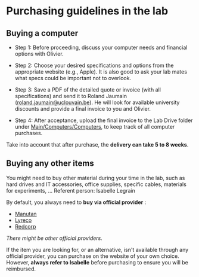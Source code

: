 # Purchasing guidelines in the lab


## Buying a computer


- Step 1: Before proceeding, discuss your computer needs and financial options with Olivier.
- Step 2: Choose your desired specifications and options from the appropriate website (e.g., Apple). It is also good to ask your lab mates what specs could be important not to overlook.

- Step 3: Save a PDF of the detailed quote or invoice (with all specifications) and send it to Roland Jaumain (roland.jaumain@uclouvain.be). He will look for available university discounts and provide a final invoice to you and Olivier.
- Step 4: After acceptance, upload the final invoice to the Lab Drive folder under [Main/Computers/Computers](https://drive.google.com/drive/folders/1VsR3GPradIYer0yPuEBcIN9wFDStPiS9?usp=sharing), to keep track of all computer purchases.  

Take into account that after purchase, the **delivery can take 5 to 8 weeks**.

## Buying any other items

You might need to buy other material during your time in the lab, such as hard drives and IT accessories, office supplies, specific cables, materials for experiments, ...
Referent person: Isabelle Legrain

By default, you always need to **buy via official provider** : 
- [Manutan](https://www.manutan.be/fr/mab?gclid=EAIaIQobChMI6qKmkJLn8QIVFpftCh1F2A1mEAAYASAAEgIzsPD_BwE)
- [Lyreco](https://www.lyreco.com/webshop/FRBE/index.html)
- [Redcorp](https://www.redcorp.com/)

*There might be other official providers.*

If the item you are looking for, or an alternative, isn't available through any official provider, you can purchase on the website of your own choice. However, **always refer to Isabelle** before purchasing to ensure you will be reimbursed.
